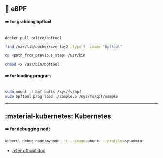 ## :bee: eBPF 



#### :arrow_right: for grabbing bpftool

```bash linenums="1"

docker pull calico/bpftool

find /var/lib/docker/overlay2 -type f -iname "bpftool"

cp <path_from_previous_step> /usr/bin

chmod +x /usr/bin/bpftool

```


#### :arrow_right: for loading program

```bash linenums="1"

sudo mount -t bpf bpffs /sys/fs/bpf
sudo bpftool prog load ./sample.o /sys/fs/bpf/sample

```


---
## :material-kubernetes: Kubernetes

#### :arrow_right: for debugging node

```bash linenums="1"
kubectl debug node/mynode -it --image=ubuntu --profile=sysadmin
```

- [refer official doc](https://kubernetes.io/docs/tasks/debug/debug-cluster/kubectl-node-debug/)


